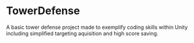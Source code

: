 # TowerDefense
A basic tower defense project made to exemplify coding skills within Unity including simplified targeting aquisition and high score saving.
